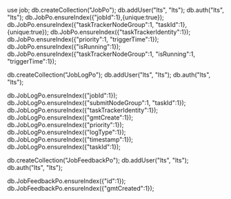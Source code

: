 


use job;
db.createCollection("JobPo");
db.addUser("lts", "lts");
db.auth("lts", "lts");
db.JobPo.ensureIndex({"jobId":1},{unique:true});
db.JobPo.ensureIndex({"taskTrackerNodeGroup":1, "taskId":1},{unique:true});
db.JobPo.ensureIndex({"taskTrackerIdentity":1});
db.JobPo.ensureIndex({"priority":1, "triggerTime":1});
db.JobPo.ensureIndex({"isRunning":1});
db.JobPo.ensureIndex({"taskTrackerNodeGroup":1, "isRunning":1, "triggerTime":1});


db.createCollection("JobLogPo");
db.addUser("lts", "lts");
db.auth("lts", "lts");

db.JobLogPo.ensureIndex({"jobId":1});
db.JobLogPo.ensureIndex({"submitNodeGroup":1, "taskId":1});
db.JobLogPo.ensureIndex({"taskTrackerIdentity":1});
db.JobLogPo.ensureIndex({"gmtCreate":1});
db.JobLogPo.ensureIndex({"priority":1});
db.JobLogPo.ensureIndex({"logType":1});
db.JobLogPo.ensureIndex({"timestamp":1});
db.JobLogPo.ensureIndex({"taskId":1});

db.createCollection("JobFeedbackPo");
db.addUser("lts", "lts");
db.auth("lts", "lts");

db.JobFeedbackPo.ensureIndex({"id":1});
db.JobFeedbackPo.ensureIndex({"gmtCreated":1});
